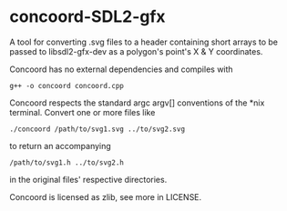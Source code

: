 # concoord-SDL2-gfx

A tool for converting .svg files to a header containing short arrays to 
be passed to libsdl2-gfx-dev as a polygon's point's X & Y coordinates.

Concoord has no external dependencies and compiles with
```
g++ -o concoord concoord.cpp
```

Concoord respects the standard argc argv[] conventions of the *nix 
terminal. Convert one or more files like
```
./concoord /path/to/svg1.svg ../to/svg2.svg
```
to return an accompanying
```
/path/to/svg1.h ../to/svg2.h
```
in the original files' respective directories.

Concoord is licensed as zlib, see more in LICENSE.
